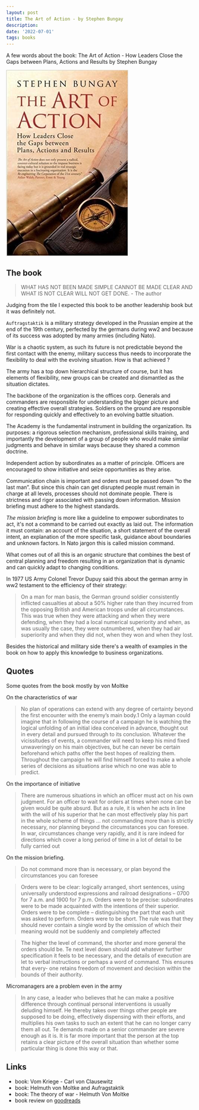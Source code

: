 ```yaml
---
layout: post
title: The Art of Action - by Stephen Bungay
description: 
date: '2022-07-01'
tags: books
---
```


A few words about the book: The Art of Action - How Leaders Close the Gaps between Plans, Actions and Results by Stephen Bungay

![placeholder](/public/2022/07/book-the-art-of-action.jpeg "cover")


## The book

>  WHAT HAS NOT BEEN MADE SIMPLE CANNOT BE MADE CLEAR AND WHAT IS NOT CLEAR WILL NOT GET DONE. - The author

Judging from the tile I expected this book to be another leadership book but it was definitely not.

`Auftragstaktik` is a military strategy developed in the Prussian empire at the end of the 19th century, perfected by the germans during ww2 and because of its success was adopted by many armies (including Nato).   

War is a chaotic system, as such its future is not predictable beyond the first contact with the enemy, military success thus needs to incorporate the flexibility to deal with the evolving situation. How is that achieved ? 

The army has a top down hierarchical structure of course, but it has elements of flexibility, new groups can be created and dismantled as the situation dictates.

The backbone of the organization is the offices corp. Generals and commanders are responsible for understanding the bigger picture and creating effective overall strategies. Soldiers on the ground are responsible for responding quickly and effectively to an evolving battle situation. 

The Academy is the fundamental instrument in building the organization. Its purposes: a rigorous selection mechanism, professional skills training, and importantly the development of a group of people who would make similar judgments and behave in similar ways because they shared a common doctrine. 

Independent action by subordinates as a matter of principle. Officers are encouraged to show initiative and seize opportunities as they arise.  

 Communication chain is important and orders must be passed down “to the last man”. But since this chain can get disrupted people must remain in charge at all levels, processes should not dominate people. There is strictness and rigor associated with passing down information. Mission briefing must adhere to the highest standards. 

*The mission briefing* is more like a guideline to empower subordinates to act, it's not a command to be carried out exactly as laid out. The information it must contain: an account of the situation, a short statement of the overall intent, an explanation of the more specific task, guidance about boundaries and unknown factors. In Nato jargon this is called mission command. 

What comes out of all this is an organic structure that combines the best of central planning and freedom resulting in an organization that is dynamic and can quickly adapt to changing conditions. 

In 1977 US Army Colonel Trevor Dupuy said this about the german army in ww2 testament to the efficiency of their strategy:

> On a man for man basis, the German ground soldier consistently inflicted casualties at about a 50% higher rate than they incurred from the opposing British and American troops under all circumstances. This was true when they were attacking and when they were defending, when they had a local numerical superiority and when, as was usually the case, they were outnumbered, when they had air superiority and when they did not, when they won and when they lost. 

Besides the historical and military side there's a wealth of examples in the book on how to apply this knowledge to business organizations.

## Quotes

Some quotes from the book mostly by von Moltke

On the characteristics of war

> No plan of operations can extend with any degree of certainty beyond the first encounter with the enemy’s main body.1 Only a layman could imagine that in following the course of a campaign he is watching the logical unfolding of an initial idea conceived in advance, thought out in every detail and pursued through to its conclusion. Whatever the vicissitudes of events, a commander will need to keep his mind fixed unwaveringly on his main objectives, but he can never be certain beforehand which paths offer the best hopes of realizing them. Throughout the campaign he will find himself forced to make a whole series of decisions as situations arise which no one was able to predict.

On the importance of initiative

> There are numerous situations in which an officer must act on his own judgment. For an officer to wait for orders at times when none can be given would be quite absurd. But as a rule, it is when he acts in line with the will of his superior that he can most effectively play his part in the whole scheme of things ... not commanding more than is strictly necessary, nor planning beyond the circumstances you can foresee. In war, circumstances change very rapidly, and it is rare indeed for directions which cover a long period of time in a lot of detail to be fully carried out

On the mission briefing.

> Do not command more than is necessary, or plan beyond the circumstances you can foresee

> Orders were to be clear: logically arranged, short sentences, using universally understood expressions and railroad designations – 0700 for 7 a.m. and 1900 for 7 p.m. Orders were to be precise: subordinates were to be made acquainted with the intentions of their superior. Orders were to be complete – distinguishing the part that each unit was asked to perform. Orders were to be short. The rule was that they should never contain a single word by the omission of which their meaning would not be suddenly and completely affected

> The higher the level of command, the shorter and more general the orders should be. Te next level down should add whatever further specification it feels to be necessary, and the details of execution are let to verbal instructions or perhaps a word of command. This ensures that every- one retains freedom of movement and decision within the bounds of their authority.

Micromanagers are a problem even in the army

> In any case, a leader who believes that he can make a positive difference through continual personal interventions is usually deluding himself. He thereby takes over things other people are supposed to be doing, effectively dispensing with their efforts, and multiplies his own tasks to such an extent that he can no longer carry them all out. Te demands made on a senior commander are severe enough as it is. It is far more important that the person at the top retains a clear picture of the overall situation than whether some particular thing is done this way or that.


## Links 

  - book: Vom Kriege - Carl von Clausewitz
  - book: Helmuth von Moltke and Aufragstaktik
  - book: The theory of war - Helmuth Von Moltke
  - book review on [goodreads](https://www.goodreads.com/book/show/9973202-the-art-of-action)
